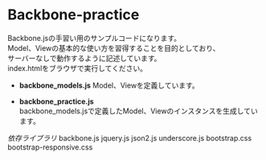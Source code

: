 Backbone-practice
==================

Backbone.jsの手習い用のサンプルコードになります。  
Model、Viewの基本的な使い方を習得することを目的としており、  
サーバーなしで動作するように記述しています。  
index.htmlをブラウザで実行してください。  
  
* **backbone_models.js**
  Model、Viewを定義しています。  
  
* **backbone_practice.js**  
  backbone_models.jsで定義したModel、Viewのインスタンスを生成しています。  
  
*依存ライブラリ*
  backbone.js
  jquery.js
  json2.js
  underscore.js
  bootstrap.css
  bootstrap-responsive.css
  
